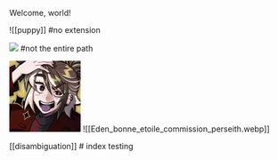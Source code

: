 Welcome, world!

![[puppy]] #no extension

![](puppy.jpg) #not the entire path

![](./static/images/Eden_bonne_etoile_commission_perseith.webp)
![[Eden_bonne_etoile_commission_perseith.webp]]

[[disambiguation]] # index testing